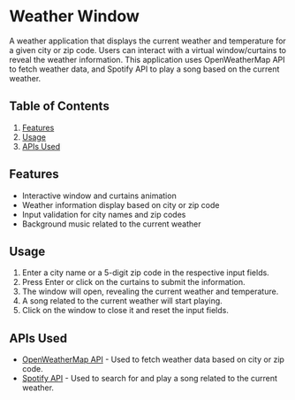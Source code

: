 # Weather Window

A weather application that displays the current weather and temperature for a given city or zip code. Users can interact with a virtual window/curtains to reveal the weather information.
This application uses OpenWeatherMap API to fetch weather data, and Spotify API to play a song based on the current weather.

## Table of Contents

1. [Features](#features)
2. [Usage](#usage)
3. [APIs Used](#apis-used)

## Features

- Interactive window and curtains animation
- Weather information display based on city or zip code
- Input validation for city names and zip codes
- Background music related to the current weather

## Usage

1. Enter a city name or a 5-digit zip code in the respective input fields.
2. Press Enter or click on the curtains to submit the information.
3. The window will open, revealing the current weather and temperature.
4. A song related to the current weather will start playing.
5. Click on the window to close it and reset the input fields.

## APIs Used

- [OpenWeatherMap API](https://openweathermap.org/api) - Used to fetch weather data based on city or zip code.
- [Spotify API](https://developer.spotify.com/documentation/web-api/) - Used to search for and play a song related to the current weather.
